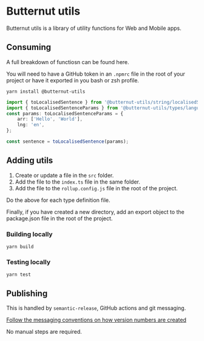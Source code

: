 # Butternut utils

Butternut utils is a library of utility functions for Web and Mobile apps.

## Consuming

A full breakdown of functiosn can be found here.

You will need to have a GitHub token in an `.npmrc` file in the root of your project or have it exported in you bash or zsh profile.

`yarn install @butternut-utils`

```ts
import { toLocalisedSentence } from '@butternut-utils/string/localisedSentance';
import { toLocalisedSentenceParams } from '@butternut-utils/types/language';
const params: toLocalisedSentenceParams = {
	arr: ['Hello', 'World'],
	lng: 'en',
};

const sentence = toLocalisedSentence(params);
```

## Adding utils

1. Create or update a file in the `src` folder.
2. Add the file to the `index.ts` file in the same folder.
3. Add the file to the `rollup.config.js` file in the root of the project.

Do the above for each type definition file.

Finally, if you have created a new directory, add an export object to the package.json file in the root of the project.

### Building locally

`yarn build`

### Testing locally

`yarn test`

## Publishing

This is handled by `semantic-release`, GitHub actions and git messaging.

[Follow the messaging conventions on how version numbers are created](https://github.com/semantic-release/semantic-release?tab=readme-ov-file#commit-message-format)

No manual steps are required.

